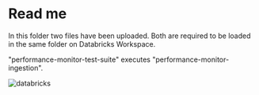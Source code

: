 # Read me
In this folder two files have been uploaded. Both are required to be loaded in the same folder on Databricks Workspace.

"performance-monitor-test-suite" executes "performance-monitor-ingestion".

![databricks](https://github.com/FlorentineDev/PerformanceMonitor_over_IoT/assets/16971296/60008247-9819-4df0-aeeb-9938c111b1a7)
